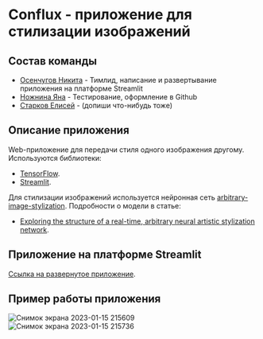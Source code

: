 # Conflux - приложение для стилизации изображений

## Состав команды
* [Осенчугов Никита](https://github.com/SectorSpark) - Тимлид, написание и развертывание приложения на платформе Streamlit
* [Ножнина Яна](https://github.com/YanaNozhnina) - Тестирование, оформление в Github
* [Старков Елисей](https://github.com/Ashen-Elish) - (допиши что-нибудь тоже)

## Описание приложения
Web-приложение для передачи стиля одного изображения другому. Используются библиотеки:

- [TensorFlow](https://www.tensorflow.org/).
- [Streamlit](https://streamlit.io/).

Для стилизации изображений используется нейронная сеть [arbitrary-image-stylization](https://tfhub.dev/google/magenta/arbitrary-image-stylization-v1-256/2). Подробности о модели в статье:

- [Exploring the structure of a real-time, arbitrary neural artistic stylization network](https://arxiv.org/abs/1705.06830).

## Приложение на платформе Streamlit
[Ссылка на развернутое приложение](https://yananozhnina-pi-project-clf-main-r0b0ej.streamlit.app/). 

## Пример работы приложения
![Снимок экрана 2023-01-15 215609](https://user-images.githubusercontent.com/122021948/212554841-12d1106f-cb1e-4e71-a449-838384d27df4.png)
![Снимок экрана 2023-01-15 215736](https://user-images.githubusercontent.com/122021948/212554846-d5710cd9-6fd8-4b59-b8f5-2f5c649df7a4.png)
